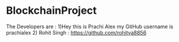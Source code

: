 # BlockchainProject
The Developers are :
1)Hey this is Prachi Alex my GitHub username is prachialex
2) Rohit Singh : https://github.com/rohitya8856
